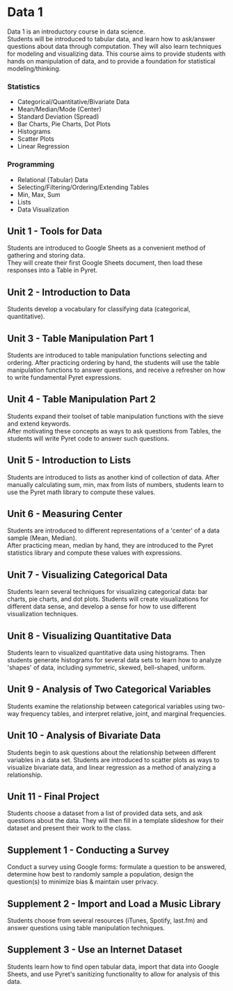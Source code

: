 # Data 1

Data 1 is an introductory course in data science.  
Students will be introduced to tabular data, 
and learn how to ask/answer questions about data 
through computation.  They will also learn techniques 
for modeling and visualizing data. This course aims 
to provide students with hands on manipulation
of data, and to provide a foundation for 
statistical modeling/thinking.

### Statistics
 - Categorical/Quantitative/Bivariate Data
 - Mean/Median/Mode (Center)
 - Standard Deviation (Spread)
 - Bar Charts, Pie Charts, Dot Plots
 - Histograms
 - Scatter Plots
 - Linear Regression

### Programming
 - Relational (Tabular) Data
 - Selecting/Filtering/Ordering/Extending Tables
 - Min, Max, Sum
 - Lists
 - Data Visualization

## Unit 1 - Tools for Data

Students are introduced to Google Sheets as a 
convenient method of gathering and storing data.  
They will create their first Google Sheets document, 
then load these responses into a Table in Pyret.

## Unit 2 - Introduction to Data

Students develop a vocabulary for
classifying data (categorical, quantitative).

## Unit 3 - Table Manipulation Part 1

Students are introduced to table manipulation 
functions selecting and ordering.  After practicing 
ordering by hand, the students will use the table 
manipulation functions to answer questions, and 
receive a refresher on how to write fundamental 
Pyret expressions.

## Unit 4 - Table Manipulation Part 2

Students expand their toolset of table manipulation 
functions with the sieve and extend keywords.  
After motivating these concepts as ways to ask 
questions from Tables, the students
will write Pyret code to answer such questions.

## Unit 5 - Introduction to Lists

Students are introduced to lists as another kind of 
collection of data.  After manually calculating
sum, min, max from lists of numbers, students learn
to use the Pyret math library to compute these
values.

## Unit 6 - Measuring Center

Students are introduced to different representations 
of a 'center' of a data sample (Mean, Median).  
After practicing mean, median by hand, they are 
introduced to the Pyret statistics library 
and compute these values with expressions.

## Unit 7 - Visualizing Categorical Data

Students learn several techniques for visualizing
categorical data:  bar charts, pie charts, and
dot plots.  Students will create visualizations
for different data sense, and develop a sense 
for how to use different visualization techniques.

## Unit 8 - Visualizing Quantitative Data

Students learn to visualized quantitative 
data using histograms.  Then students
generate histograms for several data sets
to learn how to analyze 'shapes' of data,
including symmetric, skewed, bell-shaped,
uniform.

## Unit 9 - Analysis of Two Categorical Variables

Students examine the relationship between 
categorical variables using two-way
frequency tables, and interpret relative,
joint, and marginal frequencies.

## Unit 10 - Analysis of Bivariate Data

Students begin to ask questions about the relationship 
between different variables in a data set.  Students 
are introduced to scatter plots as ways to visualize 
bivariate data, and linear regression as a method 
of analyzing a relationship.

## Unit 11 - Final Project
Students choose a dataset from a list of provided 
data sets, and ask questions about the data.  They 
will then fill in a template slideshow for their 
dataset and present their work to the class.

## Supplement 1 - Conducting a Survey
Conduct a survey using Google forms: formulate a
question to be answered, determine how best to
randomly sample a population, design the question(s)
to minimize bias & maintain user privacy.

## Supplement 2 - Import and Load a Music Library
Students choose from several resources 
(iTunes, Spotify, last.fm) and answer questions 
using table manipulation techniques.

## Supplement 3 - Use an Internet Dataset
Students learn how to find open tabular data,
import that data into Google Sheets, and 
use Pyret's sanitizing functionality to allow 
for analysis of this data.

